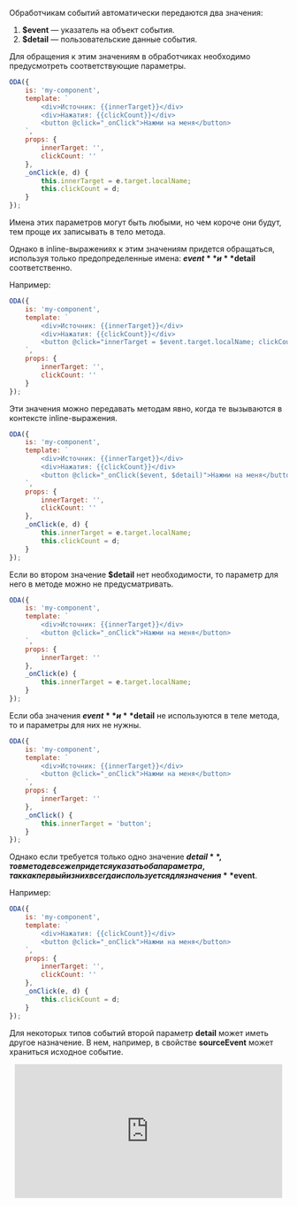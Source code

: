 Обработчикам событий автоматически передаются два значения:

1. **$event** — указатель на объект события.
1. **$detail** — пользовательские данные события.

Для обращения к этим значениям в обработчиках необходимо предусмотреть соответствующие параметры.

```javascript _run_line_edit_[my-component.js]
ODA({
    is: 'my-component',
    template: `
        <div>Источник: {{innerTarget}}</div>
        <div>Нажатия: {{clickCount}}</div>
        <button @click="_onClick">Нажми на меня</button>
    `,
    props: {
        innerTarget: '',
        clickCount: ''
    },
    _onClick(e, d) {
        this.innerTarget = e.target.localName;
        this.clickCount = d;
    }
});
```

Имена этих параметров могут быть любыми, но чем короче они будут, тем проще их записывать в тело метода.

Однако в inline-выражениях к этим значениям придется обращаться, используя только предопределенные имена: **$event** и **$detail** соответственно.

Например:

```javascript _run_line_edit_[my-component.js]
ODA({
    is: 'my-component',
    template: `
        <div>Источник: {{innerTarget}}</div>
        <div>Нажатия: {{clickCount}}</div>
        <button @click="innerTarget = $event.target.localName; clickCount= $detail;">Нажми на меня</button>
    `,
    props: {
        innerTarget: '',
        clickCount: ''
    }
});
```

Эти значения можно передавать методам явно, когда те вызываются в контексте inline-выражения.

```javascript _run_line_edit_[my-component.js]
ODA({
    is: 'my-component',
    template: `
        <div>Источник: {{innerTarget}}</div>
        <div>Нажатия: {{clickCount}}</div>
        <button @click="_onClick($event, $detail)">Нажми на меня</button>
    `,
    props: {
        innerTarget: '',
        clickCount: ''
    },
    _onClick(e, d) {
        this.innerTarget = e.target.localName;
        this.clickCount = d;
    }
});
```

Если во втором значение **$detail** нет необходимости, то параметр для него в методе можно не предусматривать.

```javascript _run_line_edit_[my-component.js]
ODA({
    is: 'my-component',
    template: `
        <div>Источник: {{innerTarget}}</div>
        <button @click="_onClick">Нажми на меня</button>
    `,
    props: {
        innerTarget: ''
    },
    _onClick(e) {
        this.innerTarget = e.target.localName;
    }
});
```

Если оба значения **$event** и **$detail** не используются в теле метода, то и параметры для них не нужны.

```javascript _run_line_edit_[my-component.js]
ODA({
    is: 'my-component',
    template: `
        <div>Источник: {{innerTarget}}</div>
        <button @click="_onClick">Нажми на меня</button>
    `,
    props: {
        innerTarget: ''
    },
    _onClick() {
        this.innerTarget = 'button';
    }
});
```

Однако если требуется только одно значение **$detail**, то в методе все же придется указать оба параметра, так как первый из них всегда используется для значения **$event**.

Например:

```javascript _run_line_edit_[my-component.js]
ODA({
    is: 'my-component',
    template: `
        <div>Нажатия: {{clickCount}}</div>
        <button @click="_onClick">Нажми на меня</button>
    `,
    props: {
        innerTarget: '',
        clickCount: ''
    },
    _onClick(e, d) {
        this.clickCount = d;
    }
});
```

Для некоторых типов событий второй параметр **detail** может иметь другое назначение. В нем, например, в свойстве **sourceEvent** может храниться исходное событие.

<div style="position:relative;padding-bottom:48%; margin:10px">
    <iframe src="https://www.youtube.com/embed/2LCTb4EZJzk?start=0" frameborder="0" allow="accelerometer; autoplay; encrypted-media; gyroscope; picture-in-picture" allowfullscreen 
    	style="position:absolute;width:100%;height:100%;"></iframe>
</div>
